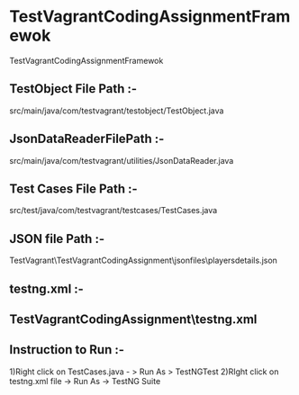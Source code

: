 # TestVagrantCodingAssignmentFramewok
 TestVagrantCodingAssignmentFramewok


TestObject File Path :-
----------------------
src/main/java/com/testvagrant/testobject/TestObject.java

JsonDataReaderFilePath :-
----------------------
src/main/java/com/testvagrant/utilities/JsonDataReader.java

Test Cases File Path :-
----------------------
src/test/java/com/testvagrant/testcases/TestCases.java

JSON file Path :-
----------------------
TestVagrant\TestVagrantCodingAssignment\jsonfiles\playersdetails.json

testng.xml :-
----------------------
TestVagrantCodingAssignment\testng.xml
----------------------

Instruction to Run :- 
---------------------
1)Right click on TestCases.java - > Run As > TestNGTest
2)RIght click on testng.xml file -> Run As -> TestNG Suite